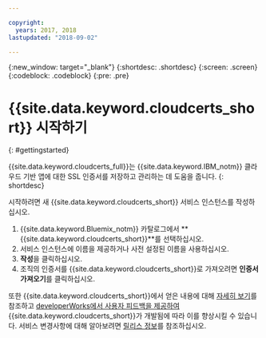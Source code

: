 ```yaml
---

copyright:
  years: 2017, 2018
lastupdated: "2018-09-02"

---
```

{:new_window: target="_blank"}
{:shortdesc: .shortdesc}
{:screen: .screen}
{:codeblock: .codeblock}
{:pre: .pre}

# {{site.data.keyword.cloudcerts_short}} 시작하기
{: #gettingstarted}

{{site.data.keyword.cloudcerts_full}}는 {{site.data.keyword.IBM_notm}} 클라우드 기반 앱에 대한 SSL 인증서를 저장하고 관리하는 데 도움을 줍니다.
{: shortdesc}

시작하려면 새 {{site.data.keyword.cloudcerts_short}} 서비스 인스턴스를 작성하십시오.

1. {{site.data.keyword.Bluemix_notm}} 카탈로그에서 **{{site.data.keyword.cloudcerts_short}}**를 선택하십시오.
2. 서비스 인스턴스에 이름을 제공하거나 사전 설정된 이름을 사용하십시오.
3. **작성**을 클릭하십시오.
4. 조직의 인증서를 {{site.data.keyword.cloudcerts_short}}로 가져오려면 **인증서 가져오기**를 클릭하십시오.  

또한 {{site.data.keyword.cloudcerts_short}}에서 얻은 내용에 대해 [자세히 보기](about.html)를 참조하고 [developerWorks에서 사용자 피드백을 제공하여](troubleshooting.html#getting-help-and-support) {{site.data.keyword.cloudcerts_short}}가 개발됨에 따라 이를 향상시킬 수 있습니다. 서비스 변경사항에 대해 알아보려면 [릴리스 정보](release-notes.html)를 참조하십시오.
